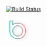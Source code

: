 [![Build Status](https://drone.io/github.com/neblina-software/baleocms-v2/status.png)](https://drone.io/github.com/neblina-software/balerocms-v2/latest)

[![BaleroCMS v2](./src/main/resources/static/images/logo.png)](http://neblina-software.github.io/balerocms-v2/)
